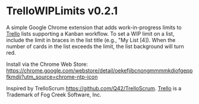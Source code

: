 TrelloWIPLimits v0.2.1
====================

A simple Google Chrome extension that adds work-in-progress limits to [Trello](http://trello.com) lists supporting a Kanban workflow. To set a WIP limit on a list, include the limit in braces in the list title (e.g., "My List [4]). When the number of cards in the list exceeds the limit, the list background will turn red.

Install via the Chrome Web Store: https://chrome.google.com/webstore/detail/oekefjibcnongmmmmkdiofgeppfkmdii?utm_source=chrome-ntp-icon

Inspired by TrelloScrum <https://github.com/Q42/TrelloScrum>. [Trello](http://trello.com) is a Trademark of Fog Creek Software, Inc. 
